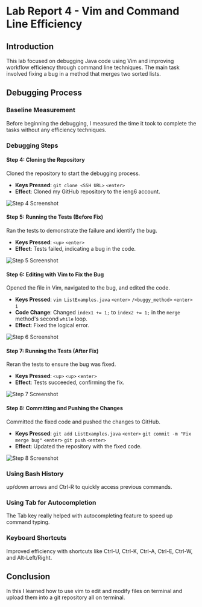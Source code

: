 
# Lab Report 4 - Vim and Command Line Efficiency

## Introduction

This lab focused on debugging Java code using Vim and improving workflow efficiency through command line techniques. The main task involved fixing a bug in a method that merges two sorted lists.

## Debugging Process

### Baseline Measurement

Before beginning the debugging, I measured the time it took to complete the tasks without any efficiency techniques.

### Debugging Steps

#### Step 4: Cloning the Repository

Cloned the repository to start the debugging process.

- **Keys Pressed**: `git clone <SSH URL>` `<enter>`
- **Effect**: Cloned my GitHub repository to the ieng6 account.

![Step 4 Screenshot](/path/to/your/screenshot4.png)

#### Step 5: Running the Tests (Before Fix)

Ran the tests to demonstrate the failure and identify the bug.

- **Keys Pressed**: `<up>` `<enter>`
- **Effect**: Tests failed, indicating a bug in the code.

![Step 5 Screenshot](/path/to/your/screenshot5.png)

#### Step 6: Editing with Vim to Fix the Bug

Opened the file in Vim, navigated to the bug, and edited the code.

- **Keys Pressed**: `vim ListExamples.java` `<enter>` `/<buggy_method>` `<enter>` `i`
- **Code Change**: Changed `index1 += 1;` to `index2 += 1;` in the `merge` method's second `while` loop.
- **Effect**: Fixed the logical error.

![Step 6 Screenshot](/path/to/your/screenshot6.png)

#### Step 7: Running the Tests (After Fix)

Reran the tests to ensure the bug was fixed.

- **Keys Pressed**: `<up>` `<up>` `<enter>`
- **Effect**: Tests succeeded, confirming the fix.

![Step 7 Screenshot](/path/to/your/screenshot7.png)

#### Step 8: Committing and Pushing the Changes

Committed the fixed code and pushed the changes to GitHub.

- **Keys Pressed**: `git add ListExamples.java` `<enter>` `git commit -m "Fix merge bug"` `<enter>` `git push` `<enter>`
- **Effect**: Updated the repository with the fixed code.

![Step 8 Screenshot]()

### Using Bash History

up/down arrows and Ctrl-R to quickly access previous commands.

### Using Tab for Autocompletion

The Tab key really helped with autocompleting feature to speed up command typing.

### Keyboard Shortcuts

Improved efficiency with shortcuts like Ctrl-U, Ctrl-K, Ctrl-A, Ctrl-E, Ctrl-W, and Alt-Left/Right.


## Conclusion
In this I learned how to use vim to edit and modify files on terminal and upload them into a git repository all on terminal.

